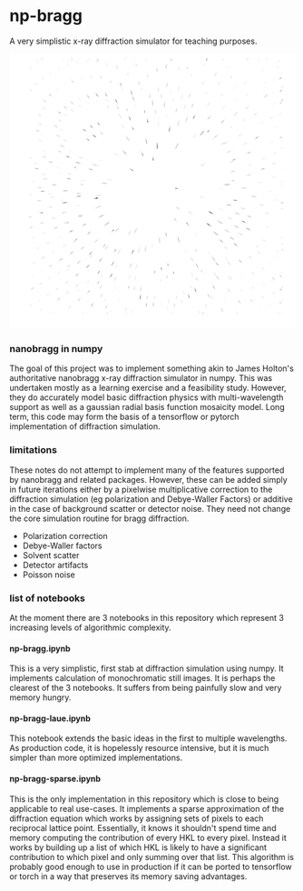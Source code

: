 # np-bragg
A very simplistic x-ray diffraction simulator for teaching purposes. 

![Simulated Laue Image](laue_sim.png)

### nanobragg in numpy
The goal of this project was to implement something akin to James Holton's authoritative nanobragg x-ray diffraction simulator in numpy. 
This was undertaken mostly as a learning exercise and a feasibility study. 
However, they do accurately model basic diffraction physics with multi-wavelength support as well as a gaussian radial basis function mosaicity model. 
Long term, this code may form the basis of a tensorflow or pytorch implementation of diffraction simulation. 

### limitations
These notes do not attempt to implement many of the features supported by nanobragg and related packages. 
However, these can be added simply in future iterations either by a pixelwise multiplicative correction to the diffraction simulation (eg polarization and Debye-Waller Factors) or additive in the case of background scatter or detector noise. 
They need not change the core simulation routine for bragg diffraction. 

* Polarization correction
* Debye-Waller factors
* Solvent scatter
* Detector artifacts
* Poisson noise


### list of notebooks
At the moment there are 3 notebooks in this repository which represent 3 increasing levels of algorithmic complexity. 
#### np-bragg.ipynb
This is a very simplistic, first stab at diffraction simulation using numpy. 
It implements calculation of monochromatic still images. 
It is perhaps the clearest of the 3 notebooks. 
It suffers from being painfully slow and very memory hungry. 

#### np-bragg-laue.ipynb
This notebook extends the basic ideas in the first to multiple wavelengths. 
As production code, it is hopelessly resource intensive, but it is much simpler than more optimized implementations. 


#### np-bragg-sparse.ipynb
This is the only implementation in this repository which is close to being applicable to real use-cases. 
It implements a sparse approximation of the diffraction equation which works by assigning sets of pixels to each reciprocal lattice point. 
Essentially, it knows it shouldn't spend time and memory computing the contribution of every HKL to every pixel.
Instead it works by building up a list of which HKL is likely to have a significant contribution to which pixel and only summing over that list. 
This algorithm is probably good enough to use in production if it can be ported to tensorflow or torch in a way that preserves its memory saving advantages. 
